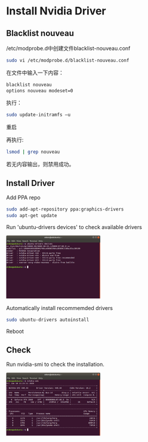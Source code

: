 # Install Nvidia Driver

## Blacklist nouveau

/etc/modprobe.d中创建文件blacklist-nouveau.conf

```bash
sudo vi /etc/modprobe.d/blacklist-nouveau.conf
```

在文件中输入一下内容：
```
blacklist nouveau
options nouveau modeset=0
```

执行：
```bash
sudo update-initramfs –u
```

重启

再执行:
```bash
lsmod | grep nouveau
```
若无内容输出，则禁用成功。


## Install Driver

Add PPA repo
```bash
sudo add-apt-repository ppa:graphics-drivers
sudo apt-get update
```

Run 'ubuntu-drivers devices' to check available drivers

<img src="../images/ubuntu-drivers.png" width='50%'>

Automatically install recommemded drivers

```bash
sudo ubuntu-drivers autoinstall
```

Reboot

## Check

Run nvidia-smi to check the installation.

<img src="../images/nvidia-smi.png" width='50%'>
